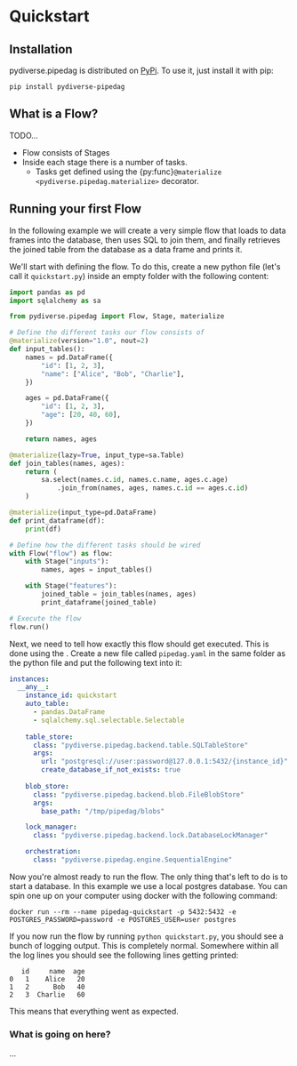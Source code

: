 # Quickstart

## Installation
pydiverse.pipedag is distributed on [PyPi](https://pypi.org/project/pydiverse-pipedag/).
To use it, just install it with pip:

```shell
pip install pydiverse-pipedag
```

## What is a Flow?
TODO...

- Flow consists of Stages
- Inside each stage there is a number of tasks.
  - Tasks get defined using the {py:func}`@materialize <pydiverse.pipedag.materialize>` decorator.


## Running your first Flow
In the following example we will create a very simple flow that 
loads to data frames into the database,
then uses SQL to join them,
and finally retrieves the joined table from the database as a data frame and prints it.

We'll start with defining the flow.
To do this, create a new python file (let's call it `quickstart.py`) inside an empty folder with the following content: 

```python
import pandas as pd
import sqlalchemy as sa

from pydiverse.pipedag import Flow, Stage, materialize

# Define the different tasks our flow consists of
@materialize(version="1.0", nout=2)
def input_tables():
    names = pd.DataFrame({
        "id": [1, 2, 3],
        "name": ["Alice", "Bob", "Charlie"],
    })

    ages = pd.DataFrame({
        "id": [1, 2, 3],
        "age": [20, 40, 60],
    })

    return names, ages

@materialize(lazy=True, input_type=sa.Table)
def join_tables(names, ages):
    return (
        sa.select(names.c.id, names.c.name, ages.c.age)
            .join_from(names, ages, names.c.id == ages.c.id)
    )

@materialize(input_type=pd.DataFrame)
def print_dataframe(df):
    print(df)

# Define how the different tasks should be wired
with Flow("flow") as flow:
    with Stage("inputs"):
        names, ages = input_tables()

    with Stage("features"):
        joined_table = join_tables(names, ages) 
        print_dataframe(joined_table)

# Execute the flow
flow.run()
```

Next, we need to tell how exactly this flow should get executed.
This is done using the [](/reference/config).
Create a new file called `pipedag.yaml` in the same folder as the python file and put the following text into it:
```yaml
instances:
  __any__:
    instance_id: quickstart
    auto_table: 
      - pandas.DataFrame
      - sqlalchemy.sql.selectable.Selectable 
    
    table_store:
      class: "pydiverse.pipedag.backend.table.SQLTableStore"
      args:
        url: "postgresql://user:password@127.0.0.1:5432/{instance_id}"
        create_database_if_not_exists: true
    
    blob_store:
      class: "pydiverse.pipedag.backend.blob.FileBlobStore"
      args:
        base_path: "/tmp/pipedag/blobs"

    lock_manager:
      class: "pydiverse.pipedag.backend.lock.DatabaseLockManager"

    orchestration:
      class: "pydiverse.pipedag.engine.SequentialEngine"
```

Now you're almost ready to run the flow.
The only thing that's left to do is to start a database.
In this example we use a local postgres database.
You can spin one up on your computer using docker with the following command:
```shell
docker run --rm --name pipedag-quickstart -p 5432:5432 -e POSTGRES_PASSWORD=password -e POSTGRES_USER=user postgres
```

If you now run the flow by running `python quickstart.py`, you should see a bunch of logging output.
This is completely normal.
Somewhere within all the log lines you should see the following lines getting printed:
```none
   id     name  age
0   1    Alice   20
1   2      Bob   40
2   3  Charlie   60
```

This means that everything went as expected.

### What is going on here?

...